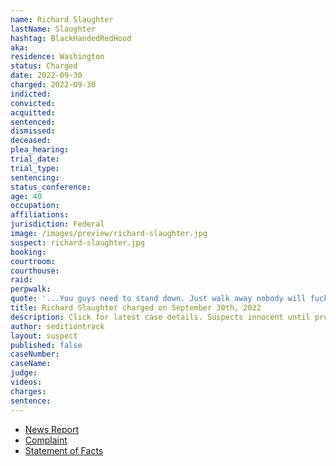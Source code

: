 ```yaml
---
name: Richard Slaughter
lastName: Slaughter
hashtag: BlackHandedRedHood
aka:
residence: Washington
status: Charged
date: 2022-09-30
charged: 2022-09-30
indicted:
convicted:
acquitted:
sentenced:
dismissed:
deceased:
plea_hearing:
trial_date:
trial_type:
sentencing:
status_conference:
age: 40
occupation:
affiliations:
jurisdiction: Federal
image: /images/preview/richard-slaughter.jpg
suspect: richard-slaughter.jpg
booking:
courtroom:
courthouse:
raid:
perpwalk:
quote: '...You guys need to stand down. Just walk away nobody will fucking hurt any of you...'
title: Richard Slaughter charged on September 30th, 2022
description: Click for latest case details. Suspects innocent until proven guilty.
author: seditiontrack
layout: suspect
published: false
caseNumber: 
caseName:
judge:
videos:
charges:
sentence:
---
```

- [News Report](https://news.yahoo.com/man-stepson-were-charged-assaulting-005518620.html)
- [Complaint](https://www.justice.gov/usao-dc/case-multi-defendant/file/1542231/download)
- [Statement of Facts](https://www.justice.gov/usao-dc/case-multi-defendant/file/1542236/download)
